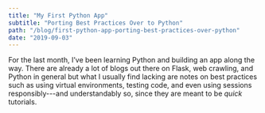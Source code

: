 ```yaml
---
title: "My First Python App"
subtitle: "Porting Best Practices Over to Python"
path: "/blog/first-python-app-porting-best-practices-over-python"
date: "2019-09-03"
---
```


For the last month, I’ve been learning Python and building an app along the way. There are already a lot of blogs out there on Flask, web crawling, and Python in general but what I usually find lacking are notes on best practices such as using virtual environments, testing code, and even using sessions responsibly---and understandably so, since they are meant to be *quick* tutorials. 
